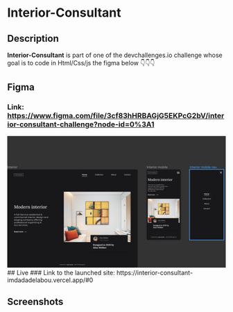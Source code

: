 # Interior-Consultant

## Description

**Interior-Consultant** is part of one of the devchallenges.io challenge whose goal is to code in Html/Css/js the figma below 👇👇👇

## Figma

### Link: https://www.figma.com/file/3cf83hHRBAGjG5EKPcG2bV/interior-consultant-challenge?node-id=0%3A1

<img src="/screenshots/figmadesign.png" />
## Live
### Link to the launched site: https://interior-consultant-imdadadelabou.vercel.app/#0

## Screenshots
 
